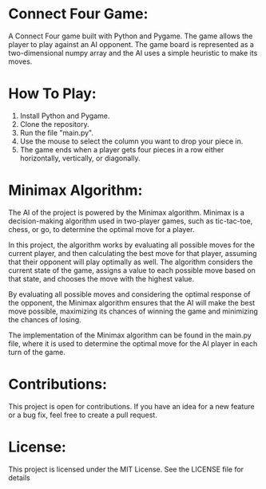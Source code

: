 # Connect Four Game:

A Connect Four game built with Python and Pygame. The game allows the player to play against an AI opponent. The game board is represented as a two-dimensional numpy array and the AI uses a simple heuristic to make its moves.

# How To Play:

1. Install Python and Pygame.
2. Clone the repository.
3. Run the file "main.py".
4. Use the mouse to select the column you want to drop your piece in.
5. The game ends when a player gets four pieces in a row either horizontally, vertically, or diagonally.

# Minimax Algorithm:

The AI of the project is powered by the Minimax algorithm. Minimax is a decision-making algorithm used in two-player games, such as tic-tac-toe, chess, or go, to determine the optimal move for a player.

In this project, the algorithm works by evaluating all possible moves for the current player, and then calculating the best move for that player, assuming that their opponent will play optimally as well. The algorithm considers the current state of the game, assigns a value to each possible move based on that state, and chooses the move with the highest value.

By evaluating all possible moves and considering the optimal response of the opponent, the Minimax algorithm ensures that the AI will make the best move possible, maximizing its chances of winning the game and minimizing the chances of losing.

The implementation of the Minimax algorithm can be found in the main.py file, where it is used to determine the optimal move for the AI player in each turn of the game.

# Contributions:

This project is open for contributions. If you have an idea for a new feature or a bug fix, feel free to create a pull request.

# License:

This project is licensed under the MIT License. See the LICENSE file for details
